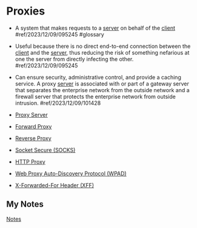 # Proxies
- A system that makes requests to a [server](server.md) on behalf of the [client](client.md) #ref/2023/12/09/095245 #glossary

- Useful because there is no direct end-to-end connection between the [client](client.md) and the [server](server.md), thus reducing the risk of something nefarious at one the server from directly infecting the other. #ref/2023/12/09/095245 
- Can ensure security, administrative control, and provide a caching service. A proxy [server](server.md) is associated with or part of a gateway server that separates the enterprise network from the outside network and a firewall server that protects the enterprise network from outside intrusion. #ref/2023/12/09/101428 

- [Proxy Server](proxy-server.md)
- [Forward Proxy](forward-proxy.md)
- [Reverse Proxy](reverse-proxy.md)
- [Socket Secure (SOCKS)](socks.md)
- [HTTP Proxy](http-proxy.md)
- [Web Proxy Auto-Discovery Protocol (WPAD)](wpad.md)
- [X-Forwarded-For Header (XFF)](x-forwarded-for-header.md)
## My Notes
[Notes](mynotes/proxies-notes.md)
